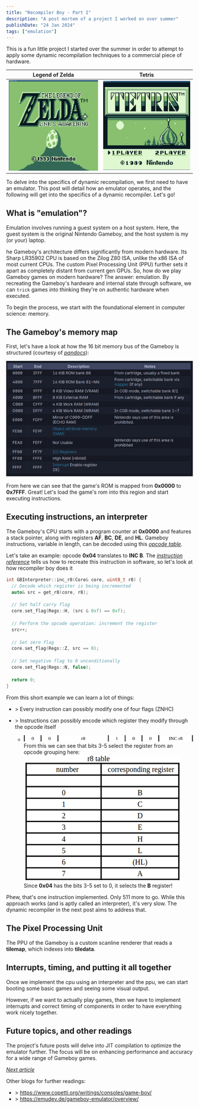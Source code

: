 ```yaml
---
title: "Recompiler Boy - Part I"
description: "A post mortem of a project I worked on over summer"
publishDate: "24 Jan 2024"
tags: ["emulation"]
---
```


This is a fun little project I started over the summer in order to attempt to apply some
dynamic recompilation techniques to a commercial piece of hardware.

Legend of Zelda | Tetris
:-------------------------:|:-------------------------:
<img src="https://github.com/Kappamalone/recompiler_boy/blob/master/images/LoZ.png?raw=true" width="400"> | <img src="https://github.com/Kappamalone/recompiler_boy/blob/master/images/Tetris.png?raw=true" width="400">


To delve into the specifics of dynamic recompilation, we first
need to have an emulator.
This post will detail how an emulator operates, and the following
will get into the specifics of a dynamic recompiler. Let's go!

## What is "emulation"?

Emulation involves running a guest system on a host system.
Here, the guest system is the original Nintendo Gameboy,
and the host system is my (or your) laptop.

he Gameboy's architecture differs significantly from modern hardware.
Its Sharp LR35902 CPU is based on the Zilog Z80 ISA,
unlike the x86 ISA of most current CPUs.
The custom Pixel Processing Unit (PPU) further sets it apart
as completely distant from current gen GPUs.
So, how do we play Gameboy games on modern hardware?
The answer: emulation.
By recreating the Gameboy's hardware and internal state through software,
we can `trick` games into thinking they're on authentic hardware when executed.

To begin the process, we start with the foundational element
in computer science: memory.

## The Gameboy's memory map

First, let's have a look at how the 16 bit memory bus of the Gameboy is structured
(courtesy of *[pandocs](https://gbdev.io/pandocs/)*):

![Memory map](./images/memory_map.png)

From here we can see that the game's ROM is mapped from **0x0000** to **0x7FFF**. Great! Let's load the
game's rom into this region and start executing instructions.

## Executing instructions, an interpreter

The Gameboy's CPU starts with a program counter at **0x0000**
and features a stack pointer, along with registers **AF**,
**BC**, **DE**, and **HL**.
Gameboy instructions, variable in length, can be decoded using this
*[opcode table](https://izik1.github.io/gbops/)*.

Let's take an example: opcode **0x04** translates to **INC B**.
The *[instruction reference](https://rgbds.gbdev.io/docs/v0.5.1/gbz80.7#INC_r8)*
tells us how to recreate this instruction in software, so
let's look at how recompiler boy does it

```cpp
int GBInterpreter::inc_r8(Core& core, uint8_t r8) {
  // Decode which register is being incremented
  auto& src = get_r8(core, r8);

  // Set half carry flag
  core.set_flag(Regs::H, (src & 0xf) == 0xf);

  // Perform the opcode operation: increment the register
  src++;

  // Set zero flag
  core.set_flag(Regs::Z, src == 0);

  // Set negative flag to 0 unconditionally
  core.set_flag(Regs::N, false);

  return 0;
}
```

From this short example we can learn a lot of things:

* \> Every instruction can possibly modify one of four flags
  (ZNHC)

* \> Instructions can possibly encode which register they
  modify through the opcode itself

  * ![opcode decoding](./images/decoding.png) From this
  we can see that bits 3-5 select the register from an
  opcode grouping here:
  ![r8 decoding](./images/r8.png)
  Since **0x04** has the bits 3-5 set to 0, it selects the
  **B** register!

Phew, that's one instruction implemented. Only 511 more
to go. While this approach works (and is aptly called
an interpreter), it's very slow. The dynamic recompiler
in the next post aims to address that.

## The Pixel Processing Unit

The PPU of the Gameboy is a custom scanline renderer that
reads a **tilemap**, which indexes into **tiledata**.


## Interrupts, timing, and putting it all together

Once we implement the cpu using an interpreter and the ppu,
we can start booting some basic games and seeing some visual
output.

However, if we want to actually play games, then we have
to implement interrupts and correct timing of components
in order to have everything work nicely together.

## Future topics, and other readings

The project's future posts will delve into JIT compilation to optimize the emulator further.
The focus will be on enhancing performance and accuracy for a wide range of Gameboy games.

*[Next article](../recompiler_boy_part_2)*

Other blogs for further readings:

- \> https://www.copetti.org/writings/consoles/game-boy/
- \> https://emudev.de/gameboy-emulator/overview/
